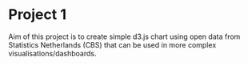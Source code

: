 # Project 1
Aim of this project is to create simple d3.js chart using open data from Statistics Netherlands (CBS) that can be used in more complex visualisations/dashboards. 
